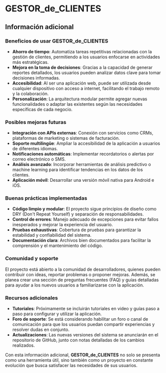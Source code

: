 # GESTOR_de_CLIENTES
## Información adicional

### Beneficios de usar **GESTOR_de_CLIENTES**

- **Ahorro de tiempo**: Automatiza tareas repetitivas relacionadas con la gestión de clientes, permitiendo a los usuarios enfocarse en actividades más estratégicas.
- **Mejora en la toma de decisiones**: Gracias a la capacidad de generar reportes detallados, los usuarios pueden analizar datos clave para tomar decisiones informadas.
- **Accesibilidad**: Al ser una aplicación web, puede ser utilizada desde cualquier dispositivo con acceso a internet, facilitando el trabajo remoto y la colaboración.
- **Personalización**: La arquitectura modular permite agregar nuevas funcionalidades o adaptar las existentes según las necesidades específicas de cada negocio.

### Posibles mejoras futuras

- **Integración con APIs externas**: Conexión con servicios como CRMs, plataformas de marketing o sistemas de facturación.
- **Soporte multilingüe**: Ampliar la accesibilidad de la aplicación a usuarios de diferentes idiomas.
- **Notificaciones automáticas**: Implementar recordatorios o alertas por correo electrónico o SMS.
- **Análisis avanzado**: Incorporar herramientas de análisis predictivo o machine learning para identificar tendencias en los datos de los clientes.
- **Aplicación móvil**: Desarrollar una versión móvil nativa para Android e iOS.

### Buenas prácticas implementadas

- **Código limpio y modular**: El proyecto sigue principios de diseño como DRY (Don't Repeat Yourself) y separación de responsabilidades.
- **Control de errores**: Manejo adecuado de excepciones para evitar fallos inesperados y mejorar la experiencia del usuario.
- **Pruebas exhaustivas**: Cobertura de pruebas para garantizar la estabilidad y confiabilidad del sistema.
- **Documentación clara**: Archivos bien documentados para facilitar la comprensión y el mantenimiento del código.

### Comunidad y soporte

El proyecto está abierto a la comunidad de desarrolladores, quienes pueden contribuir con ideas, reportar problemas o proponer mejoras. Además, se planea crear una sección de preguntas frecuentes (FAQ) y guías detalladas para ayudar a los nuevos usuarios a familiarizarse con la aplicación.

### Recursos adicionales

- **Tutoriales**: Próximamente se incluirán tutoriales en video y guías paso a paso para configurar y utilizar la aplicación.
- **Foro de soporte**: Se está considerando habilitar un foro o canal de comunicación para que los usuarios puedan compartir experiencias y resolver dudas en conjunto.
- **Actualizaciones**: Las nuevas versiones del sistema se anunciarán en el repositorio de GitHub, junto con notas detalladas de los cambios realizados.

Con esta información adicional, **GESTOR_de_CLIENTES** no solo se presenta como una herramienta útil, sino también como un proyecto en constante evolución que busca satisfacer las necesidades de sus usuarios.
